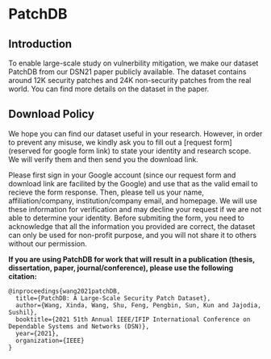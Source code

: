 # PatchDB

## Introduction

To enable large-scale study on vulnerbility mitigation, we make our dataset PatchDB from our DSN21 paper publicly available. The dataset contains around 12K security patches and 24K non-security patches from the real world. You can find more details on the dataset in the paper.

## Download Policy

We hope you can find our dataset useful in your research. However, in order to prevent any misuse, we kindly ask you to fill out a [request form](reserved for google form link) to state your identity and research scope. We will verify them and then send you the download link.

Please first sign in your Google account (since our request form and download link are facilited by the Google) and use that as the valid email to recieve the form response.
Then, please tell us your name, affiliation/company, institution/company email, and homepage. We will use these information for verification and may decline your request if we are not able to determine your identity. 
Before submiting the form, you need to acknowledge that all the information you provided are correct, the dataset can only be used for non-profit purpose, and you will not share it to others without our permission.

**If you are using PatchDB for work that will result in a publication (thesis, dissertation, paper, journal/conference), please use the following citation:**

```bitex
@inproceedings{wang2021patchDB, 
  title={PatchDB: A Large-Scale Security Patch Dataset}, 
  author={Wang, Xinda, Wang, Shu, Feng, Pengbin, Sun, Kun and Jajodia, Sushil}, 
  booktitle={2021 51th Annual IEEE/IFIP International Conference on Dependable Systems and Networks (DSN)}, 
  year={2021}, 
  organization={IEEE} 
}
```

